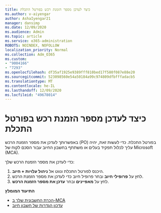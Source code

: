 ```yaml
---
title: כיצד לעדכן מספר הזמנת רכש בפורטל התכלת
ms.author: v-aiyengar
author: AshaIyengar21
manager: dansimp
ms.date: 12/09/2020
ms.audience: Admin
ms.topic: article
ms.service: o365-administration
ROBOTS: NOINDEX, NOFOLLOW
localization_priority: Normal
ms.collection: Adm_O365
ms.custom:
- "9004166"
- "7293"
ms.openlocfilehash: df35af1925e9389fff810bed17f580f087e88e20
ms.sourcegitcommit: 523098560e54a50184a99c974809dfbfffadacb5
ms.translationtype: MT
ms.contentlocale: he-IL
ms.lasthandoff: 12/09/2020
ms.locfileid: "49678014"
---
```

# <a name="how-to-update-an-purchase-order-number-in-azure-portal"></a>כיצד לעדכן מספר הזמנת רכש בפורטל התכלת

באפשרותך לעדכן את מספר הזמנת הרכש (PO) בפורטל התכלת. כדי לעשות זאת, יהיה עליך לכלול תפקיד בעלים או משתתף בחשבון החיוב עבור הסכם לקוח של Microsoft (MCA). 

כדי לעדכן את מספר הזמנת הרכש שלך:
1. היכנס לפורטל התכלת ונווט אל **ניהול עלויות + חיוב**.
1. לחץ על **פרופילי חיוב** ובחר פרופיל חיוב כדי לעדכן את מספר הזמנת הרכש.
1. לחץ על **מאפיינים** ובחר **עדכן את מספר הזמנת הרכש**. 

**התיעוד המומלץ**

- [הכרת החשבונית שלך ב-MCA](https://docs.microsoft.com/azure/cost-management-billing/understand/mca-understand-your-invoice)
- [עדכון הגדרות של חשבון חיוב](https://docs.microsoft.com/microsoft-store/update-microsoft-store-for-business-account-settings)  
